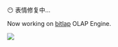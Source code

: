 
<!--
**IceMimosa/IceMimosa** is a ✨ _special_ ✨ repository because its `README.md` (this file) appears on your GitHub profile.

Here are some ideas to get you started:

- 🔭 I’m currently working on ...
- 🌱 I’m currently learning ...
- 👯 I’m looking to collaborate on ...
- 🤔 I’m looking for help with ...
- 💬 Ask me about ...
- 📫 How to reach me: ...
- 😄 Pronouns: ...
- ⚡ Fun fact: ...
### Hi there 👋
-->

😶 表情修复中...

Now working on [bitlap](https://github.com/bitlap/bitlap) OLAP Engine.

<!-- My GitHub stats -->
<!-- <p align="left">
  <img src="https://github-readme-stats.vercel.app/api?username=IceMimosa&show_icons=true&theme=tokyonight" alt="my github stats" width="420"/>&nbsp;
  <img src="https://github-readme-stats.vercel.app/api/top-langs/?username=IceMimosa&layout=compact&theme=tokyonight" alt="languages" height="165" />
</p> -->

[![](https://komarev.com/ghpvc/?username=IceMimosa)](http://patamon.me)
